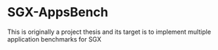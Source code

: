 # SGX-AppsBench

This is originally a project thesis and its target is to implement multiple application benchmarks for SGX 